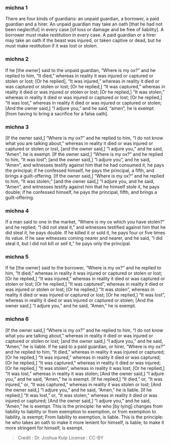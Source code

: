 
### michna 1
There are four kinds of guardians:  an unpaid guardian, a borrower, a paid guardian and a hirer. An unpaid guardian may take an oath [that he had not been neglectful] in every case [of loss or damage and be free of liability]. A borrower must make restitution in every case. A paid guardian or a hirer may take an oath if the beast was injured, or taken captive or dead, but he must make restitution if it was lost or stolen.

### michna 2
If he [the owner] said to the unpaid guardian, “Where is my ox?” and he replied to him, “It died,” whereas in reality it was injured or captured or stolen or lost; [Or he replied], “It was injured,” whereas in reality it died or was captured or stolen or lost; [Or he replied,] “It was captured,” whereas in reality it died or was injured or stolen or lost; [Or he replied,] “It was stolen,” whereas in reality it died or was injured or captured or lost; [Or he replied,] “It was lost,” whereas in reality it died or was injured or captured or stolen; [And the owner said,] “I adjure you,” and he said, “amen”, he is exempt [from having to bring a sacrifice for a false oath].

### michna 3
[If the owner said,] “Where is my ox?” and he replied to him, “I do not know what you are talking about,” whereas in reality it died or was injured or captured or stolen or lost, [and the owner said,] “I adjure you,” and he said, “Amen”, he is exempt. [If the owner said,] “Where is my ox?” and he replied to him, “It was lost”; [and the owner said,] “I adjure you”, and he said, “Amen”, and witnesses testify against him that he had consumed it, he pays the principal; if he confessed himself, he pays the principal, a fifth, and brings a guilt-offering. [If the owner said,] “Where is my ox?” and he replied to him, “It was stolen;” [and the owner said,] “I adjure you, and he said, “Amen”, and witnesses testify against him that he himself stole it, he pays double; if he confessed himself, he pays the principal,   fifth, and brings a guilt-offering.

### michna 4
If a man said to one in the market, “Where is my ox which you have stolen?” and he replied, “I did not steal it,” and witnesses testified against him that he did steal it, he pays double. If he killed it or sold it, he pays four or five times its value. If he saw witnesses coming nearer and nearer, and he said, “I did steal it, but I did not kill or sell it,” he pays only the principal.

### michna 5
If he [the owner] said to the borrower, “Where is my ox?” and he replied to him, “It died,” whereas in reality it was injured or captured or stolen or lost; [Or he replied,] “It was injured,” whereas in reality it died or was captured or stolen or lost; [Or he replied,] “It was captured”, whereas in reality it died or was injured or stolen or lost; [Or he replied,] “It was stolen”, whereas in reality it died or was injured or captured or lost; [Or he replied,] “It was lost”, whereas in reality it died or was injured or captured or stolen; [And the owner said,] “I adjure you,” and he said, “Amen,” he is exempt.

### michna 6
[If the owner said,] “Where is my ox?” and he replied to him, “I do not know what you are talking about,” whereas in reality it died or was injured or captured or stolen or lost; [and the owner said,] “I adjure you,” and he said, “Amen,” he is liable. If he said to a paid guardian, or hirer, “Where is my ox?” and he replied to him, “It died,” whereas in reality it was injured or captured; [Or he replied,] “It was injured,” whereas in reality it died or was captured; [Or he replied,] “It was captured,” whereas in reality it died or was injured; [Or he replied,] “It was stolen”, whereas in reality it was lost; [Or he replied,] “It was lost,” whereas in reality it was stolen; [And the owner said,] “I adjure you,” and he said, “Amen,” he is exempt. [If he replied,] “It died,” or, “It was injured,” or, “It was captured,” whereas in reality it was stolen or lost; [And the owner said,] “I adjure you,” and he said, “Amen,” he is liable. [If he replied,] “It was lost,” or, “It was stolen,” whereas in reality it died or was injured or captured; [And the owner said,] “I adjure you,” and he said, “Amen,” he is exempt. This is the principle: he who [by lying] changes from liability to liability or from exemption to exemption, or from exemption to liability, is exempt;  From liability to exemption, is liable. This is the principle: he who takes an oath to make it more lenient for himself, is liable; to make it more stringent for himself, is exempt.

>Credit : Dr. Joshua Kulp
>License : CC-BY
